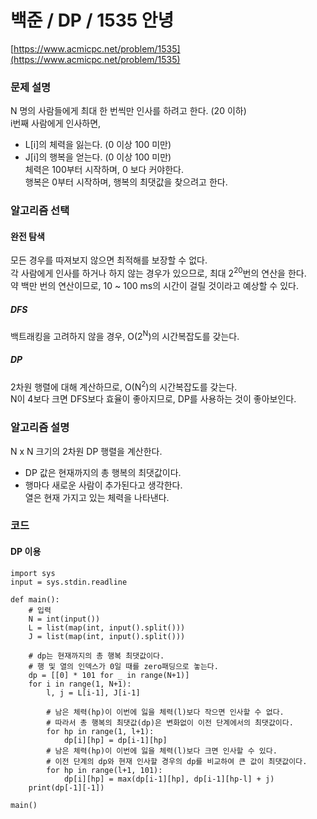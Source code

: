# 백준 / DP / 1535 안녕
[https://www.acmicpc.net/problem/1535](https://www.acmicpc.net/problem/1535)   

### 문제 설명
N 명의 사람들에게 최대 한 번씩만 인사를 하려고 한다. (20 이하)  
i번째 사람에게 인사하면,
- L[i]의 체력을 잃는다. (0 이상 100 미만)  
- J[i]의 행복을 얻는다. (0 이상 100 미만)  
체력은 100부터 시작하며, 0 보다 커야한다.  
행복은 0부터 시작하며, 행복의 최댓값을 찾으려고 한다.  

### 알고리즘 선택
#### 완전 탐색
모든 경우를 따져보지 않으면 최적해를 보장할 수 없다.  
각 사람에게 인사를 하거나 하지 않는 경우가 있으므로, 최대 2<sup>20</sup>번의 연산을 한다.  
약 백만 번의 연산이므로, 10 ~ 100 ms의 시간이 걸릴 것이라고 예상할 수 있다.  

##### DFS
백트래킹을 고려하지 않을 경우, O(2<sup>N</sup>)의 시간복잡도를 갖는다.

##### DP
2차원 행렬에 대해 계산하므로, O(N<sup>2</sup>)의 시간복잡도를 갖는다.  
N이 4보다 크면 DFS보다 효율이 좋아지므로, DP를 사용하는 것이 좋아보인다.  

### 알고리즘 설명
N x N 크기의 2차원 DP 행렬을 계산한다.
- DP 값은 현재까지의 총 행복의 최댓값이다.  
- 행마다 새로운 사람이 추가된다고 생각한다.  
  열은 현재 가지고 있는 체력을 나타낸다.  

### 코드
#### DP 이용
```{.python}
import sys
input = sys.stdin.readline

def main():
    # 입력
    N = int(input())
    L = list(map(int, input().split()))
    J = list(map(int, input().split()))
    
    # dp는 현재까지의 총 행복 최댓값이다.
    # 행 및 열의 인덱스가 0일 때를 zero패딩으로 놓는다.
    dp = [[0] * 101 for _ in range(N+1)] 
    for i in range(1, N+1):
        l, j = L[i-1], J[i-1]
        
        # 남은 체력(hp)이 이번에 잃을 체력(l)보다 작으면 인사할 수 없다.
        # 따라서 총 행복의 최댓값(dp)은 변화없이 이전 단계에서의 최댓값이다.
        for hp in range(1, l+1):
            dp[i][hp] = dp[i-1][hp]
        # 남은 체력(hp)이 이번에 잃을 체력(l)보다 크면 인사할 수 있다.
        # 이전 단계의 dp와 현재 인사할 경우의 dp를 비교하여 큰 값이 최댓값이다.
        for hp in range(l+1, 101):
            dp[i][hp] = max(dp[i-1][hp], dp[i-1][hp-l] + j)
    print(dp[-1][-1])
    
main()
```
